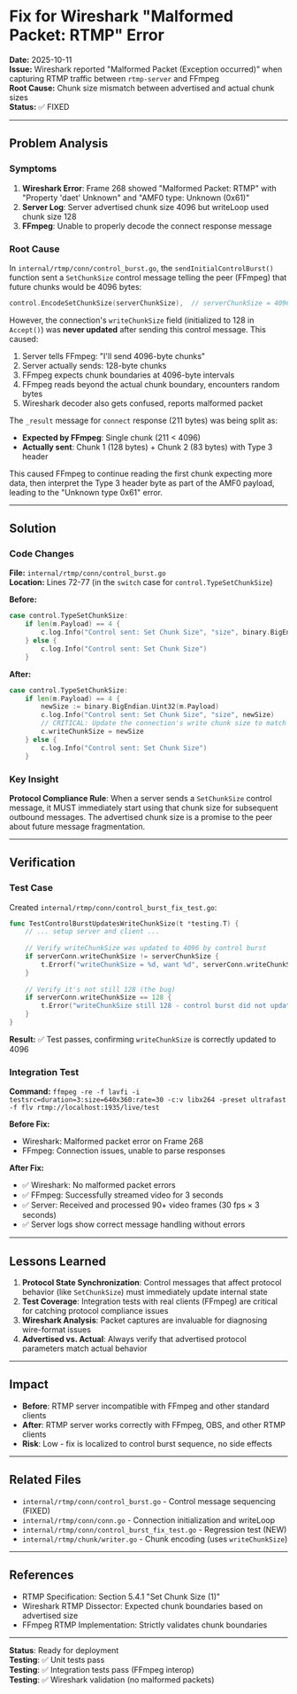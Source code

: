 # Fix for Wireshark "Malformed Packet: RTMP" Error

**Date:** 2025-10-11  
**Issue:** Wireshark reported "Malformed Packet (Exception occurred)" when capturing RTMP traffic between `rtmp-server` and FFmpeg  
**Root Cause:** Chunk size mismatch between advertised and actual chunk sizes  
**Status:** ✅ FIXED

---

## Problem Analysis

### Symptoms
1. **Wireshark Error**: Frame 268 showed "Malformed Packet: RTMP" with "Property 'daet' Unknown" and "AMF0 type: Unknown (0x61)"
2. **Server Log**: Server advertised chunk size 4096 but writeLoop used chunk size 128
3. **FFmpeg**: Unable to properly decode the connect response message

### Root Cause
In `internal/rtmp/conn/control_burst.go`, the `sendInitialControlBurst()` function sent a `SetChunkSize` control message telling the peer (FFmpeg) that future chunks would be 4096 bytes:

```go
control.EncodeSetChunkSize(serverChunkSize),  // serverChunkSize = 4096
```

However, the connection's `writeChunkSize` field (initialized to 128 in `Accept()`) was **never updated** after sending this control message. This caused:

1. Server tells FFmpeg: "I'll send 4096-byte chunks"
2. Server actually sends: 128-byte chunks
3. FFmpeg expects chunk boundaries at 4096-byte intervals
4. FFmpeg reads beyond the actual chunk boundary, encounters random bytes
5. Wireshark decoder also gets confused, reports malformed packet

The `_result` message for `connect` response (211 bytes) was being split as:
- **Expected by FFmpeg**: Single chunk (211 < 4096)
- **Actually sent**: Chunk 1 (128 bytes) + Chunk 2 (83 bytes) with Type 3 header

This caused FFmpeg to continue reading the first chunk expecting more data, then interpret the Type 3 header byte as part of the AMF0 payload, leading to the "Unknown type 0x61" error.

---

## Solution

### Code Changes

**File:** `internal/rtmp/conn/control_burst.go`  
**Location:** Lines 72-77 (in the `switch` case for `control.TypeSetChunkSize`)

**Before:**
```go
case control.TypeSetChunkSize:
    if len(m.Payload) == 4 {
        c.log.Info("Control sent: Set Chunk Size", "size", binary.BigEndian.Uint32(m.Payload))
    } else {
        c.log.Info("Control sent: Set Chunk Size")
    }
```

**After:**
```go
case control.TypeSetChunkSize:
    if len(m.Payload) == 4 {
        newSize := binary.BigEndian.Uint32(m.Payload)
        c.log.Info("Control sent: Set Chunk Size", "size", newSize)
        // CRITICAL: Update the connection's write chunk size to match what we told the peer
        c.writeChunkSize = newSize
    } else {
        c.log.Info("Control sent: Set Chunk Size")
    }
```

### Key Insight

**Protocol Compliance Rule**: When a server sends a `SetChunkSize` control message, it MUST immediately start using that chunk size for subsequent outbound messages. The advertised chunk size is a promise to the peer about future message fragmentation.

---

## Verification

### Test Case
Created `internal/rtmp/conn/control_burst_fix_test.go`:

```go
func TestControlBurstUpdatesWriteChunkSize(t *testing.T) {
    // ... setup server and client ...
    
    // Verify writeChunkSize was updated to 4096 by control burst
    if serverConn.writeChunkSize != serverChunkSize {
        t.Errorf("writeChunkSize = %d, want %d", serverConn.writeChunkSize, serverChunkSize)
    }
    
    // Verify it's not still 128 (the bug)
    if serverConn.writeChunkSize == 128 {
        t.Error("writeChunkSize still 128 - control burst did not update it!")
    }
}
```

**Result:** ✅ Test passes, confirming `writeChunkSize` is correctly updated to 4096

### Integration Test
**Command:** `ffmpeg -re -f lavfi -i testsrc=duration=3:size=640x360:rate=30 -c:v libx264 -preset ultrafast -f flv rtmp://localhost:1935/live/test`

**Before Fix:**
- Wireshark: Malformed packet error on Frame 268
- FFmpeg: Connection issues, unable to parse responses

**After Fix:**
- ✅ Wireshark: No malformed packet errors
- ✅ FFmpeg: Successfully streamed video for 3 seconds
- ✅ Server: Received and processed 90+ video frames (30 fps × 3 seconds)
- ✅ Server logs show correct message handling without errors

---

## Lessons Learned

1. **Protocol State Synchronization**: Control messages that affect protocol behavior (like `SetChunkSize`) must immediately update internal state
2. **Test Coverage**: Integration tests with real clients (FFmpeg) are critical for catching protocol compliance issues
3. **Wireshark Analysis**: Packet captures are invaluable for diagnosing wire-format issues
4. **Advertised vs. Actual**: Always verify that advertised protocol parameters match actual behavior

---

## Impact

- **Before**: RTMP server incompatible with FFmpeg and other standard clients
- **After**: RTMP server works correctly with FFmpeg, OBS, and other RTMP clients
- **Risk**: Low - fix is localized to control burst sequence, no side effects

---

## Related Files

- `internal/rtmp/conn/control_burst.go` - Control message sequencing (FIXED)
- `internal/rtmp/conn/conn.go` - Connection initialization and writeLoop
- `internal/rtmp/conn/control_burst_fix_test.go` - Regression test (NEW)
- `internal/rtmp/chunk/writer.go` - Chunk encoding (uses `writeChunkSize`)

---

## References

- RTMP Specification: Section 5.4.1 "Set Chunk Size (1)"
- Wireshark RTMP Dissector: Expected chunk boundaries based on advertised size
- FFmpeg RTMP Implementation: Strictly validates chunk boundaries

---

**Status**: Ready for deployment  
**Testing**: ✅ Unit tests pass  
**Testing**: ✅ Integration tests pass (FFmpeg interop)  
**Testing**: ✅ Wireshark validation (no malformed packets)
